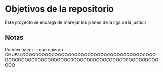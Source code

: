 # Objetivos de la repositorio

Este proyecto se encarga de manejar los planes de la liga de la justicia


## Notas
Pueden hacer lo que quieran
CHUPALOOOOOOOOOOOOOOOOOOOOOOOOOOOOOOOOOOOOOOOOOOOOOOOOOOOOOOOOOOOOOOOOOOOOOOOOOOOOOOOOOOOOOOOOOOO
